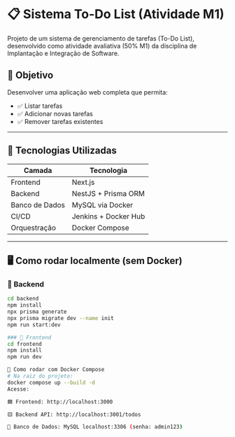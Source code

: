 # 📋 Sistema To-Do List (Atividade M1)

Projeto de um sistema de gerenciamento de tarefas (To-Do List), desenvolvido como atividade avaliativa (50% M1) da disciplina de Implantação e Integração de Software.

## 🎯 Objetivo

Desenvolver uma aplicação web completa que permita:
- ✅ Listar tarefas
- ✅ Adicionar novas tarefas
- ✅ Remover tarefas existentes

---

## 🧱 Tecnologias Utilizadas

| Camada         | Tecnologia           |
|----------------|----------------------|
| Frontend       | Next.js              |
| Backend        | NestJS + Prisma ORM  |
| Banco de Dados | MySQL via Docker     |
| CI/CD          | Jenkins + Docker Hub |
| Orquestração   | Docker Compose       |

---

## 🖥️ Como rodar localmente (sem Docker)

### 🔹 Backend

```bash
cd backend
npm install
npx prisma generate
npx prisma migrate dev --name init
npm run start:dev

### 🔹 Frontend
cd frontend
npm install
npm run dev

🐳 Como rodar com Docker Compose
# Na raiz do projeto:
docker compose up --build -d
Acesse:

🟦 Frontend: http://localhost:3000

🟨 Backend API: http://localhost:3001/todos

🧩 Banco de Dados: MySQL localhost:3306 (senha: admin123)


